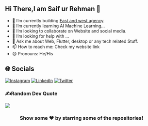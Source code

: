 ## Hi There,I am Saif ur Rehman 👋

- 🔭 I’m currently building  [East and west agency](https://eastandwestagency.com).
- 🌱 I’m currently learning AI Machine Learning...
- 👯 I’m looking to collaborate on Website and social media.
- 🤔 I’m looking for help with ...
- 💬 Ask me about Web, Flutter, desktop or any tech related Stuff.
- 📫 How to reach me: Check my website link
- 😄 Pronouns: He/His

## 🌐 Socials
[![Instagram](https://img.shields.io/badge/Instagram-E4405F?style=for-the-badge&logo=instagram&logoColor=white)](https://www.facebook.com/EastandWestAgency) [![LinkedIn](https://img.shields.io/badge/LinkedIn-0077B5?style=for-the-badge&logo=linkedin&logoColor=white)](https://www.linkedin.com/in/saif-ur-rehman-9b380b98/) [![Twitter](https://img.shields.io/twitter/follow/__eastandwestseo?logo=Twitter&style=for-the-badge)](https://twitter.com/eastandwestseo)

### ✍️Random Dev Quote
![](https://quotes-github-readme.vercel.app/api?type=horizontal&theme=vue)

<div align="center">

### Show some ❤️ by starring some of the repositories!

</div>
